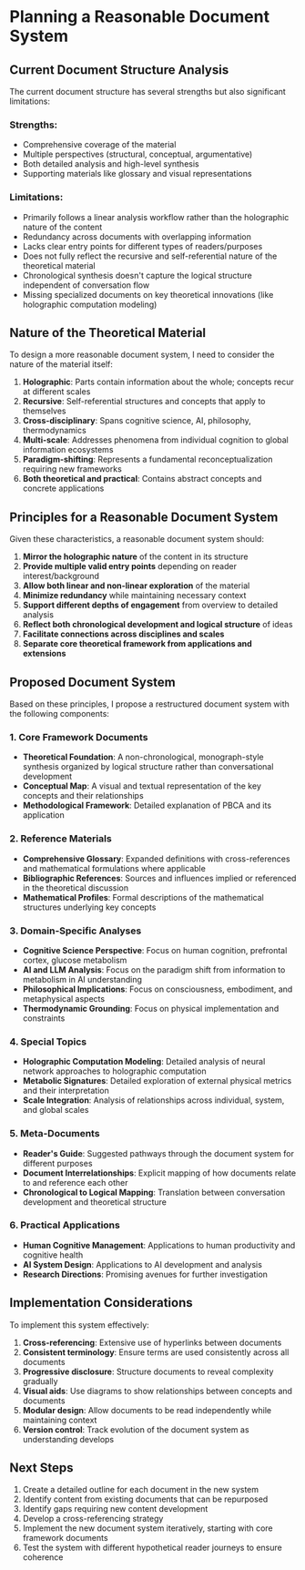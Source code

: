 # Planning a Reasonable Document System

## Current Document Structure Analysis

The current document structure has several strengths but also significant limitations:

### Strengths:
- Comprehensive coverage of the material
- Multiple perspectives (structural, conceptual, argumentative)
- Both detailed analysis and high-level synthesis
- Supporting materials like glossary and visual representations

### Limitations:
- Primarily follows a linear analysis workflow rather than the holographic nature of the content
- Redundancy across documents with overlapping information
- Lacks clear entry points for different types of readers/purposes
- Does not fully reflect the recursive and self-referential nature of the theoretical material
- Chronological synthesis doesn't capture the logical structure independent of conversation flow
- Missing specialized documents on key theoretical innovations (like holographic computation modeling)

## Nature of the Theoretical Material

To design a more reasonable document system, I need to consider the nature of the material itself:

1. **Holographic**: Parts contain information about the whole; concepts recur at different scales
2. **Recursive**: Self-referential structures and concepts that apply to themselves
3. **Cross-disciplinary**: Spans cognitive science, AI, philosophy, thermodynamics
4. **Multi-scale**: Addresses phenomena from individual cognition to global information ecosystems
5. **Paradigm-shifting**: Represents a fundamental reconceptualization requiring new frameworks
6. **Both theoretical and practical**: Contains abstract concepts and concrete applications

## Principles for a Reasonable Document System

Given these characteristics, a reasonable document system should:

1. **Mirror the holographic nature** of the content in its structure
2. **Provide multiple valid entry points** depending on reader interest/background
3. **Allow both linear and non-linear exploration** of the material
4. **Minimize redundancy** while maintaining necessary context
5. **Support different depths of engagement** from overview to detailed analysis
6. **Reflect both chronological development and logical structure** of ideas
7. **Facilitate connections across disciplines and scales**
8. **Separate core theoretical framework from applications and extensions**

## Proposed Document System

Based on these principles, I propose a restructured document system with the following components:

### 1. Core Framework Documents

- **Theoretical Foundation**: A non-chronological, monograph-style synthesis organized by logical structure rather than conversational development
- **Conceptual Map**: A visual and textual representation of the key concepts and their relationships
- **Methodological Framework**: Detailed explanation of РВСА and its application

### 2. Reference Materials

- **Comprehensive Glossary**: Expanded definitions with cross-references and mathematical formulations where applicable
- **Bibliographic References**: Sources and influences implied or referenced in the theoretical discussion
- **Mathematical Profiles**: Formal descriptions of the mathematical structures underlying key concepts

### 3. Domain-Specific Analyses

- **Cognitive Science Perspective**: Focus on human cognition, prefrontal cortex, glucose metabolism
- **AI and LLM Analysis**: Focus on the paradigm shift from information to metabolism in AI understanding
- **Philosophical Implications**: Focus on consciousness, embodiment, and metaphysical aspects
- **Thermodynamic Grounding**: Focus on physical implementation and constraints

### 4. Special Topics

- **Holographic Computation Modeling**: Detailed analysis of neural network approaches to holographic computation
- **Metabolic Signatures**: Detailed exploration of external physical metrics and their interpretation
- **Scale Integration**: Analysis of relationships across individual, system, and global scales

### 5. Meta-Documents

- **Reader's Guide**: Suggested pathways through the document system for different purposes
- **Document Interrelationships**: Explicit mapping of how documents relate to and reference each other
- **Chronological to Logical Mapping**: Translation between conversation development and theoretical structure

### 6. Practical Applications

- **Human Cognitive Management**: Applications to human productivity and cognitive health
- **AI System Design**: Applications to AI development and analysis
- **Research Directions**: Promising avenues for further investigation

## Implementation Considerations

To implement this system effectively:

1. **Cross-referencing**: Extensive use of hyperlinks between documents
2. **Consistent terminology**: Ensure terms are used consistently across all documents
3. **Progressive disclosure**: Structure documents to reveal complexity gradually
4. **Visual aids**: Use diagrams to show relationships between concepts and documents
5. **Modular design**: Allow documents to be read independently while maintaining context
6. **Version control**: Track evolution of the document system as understanding develops

## Next Steps

1. Create a detailed outline for each document in the new system
2. Identify content from existing documents that can be repurposed
3. Identify gaps requiring new content development
4. Develop a cross-referencing strategy
5. Implement the new document system iteratively, starting with core framework documents
6. Test the system with different hypothetical reader journeys to ensure coherence

